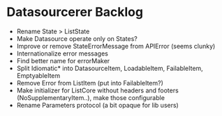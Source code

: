 # Datasourcerer Backlog

- Rename State > ListState
- Make Datasource operate only on States?
- Improve or remove StateErrorMessage from APIError (seems clunky) 
- Internationalize error messages
- Find better name for errorMaker
- Split Idiomatic* into DatasourceItem, LoadableItem, FailableItem, EmptyableItem
- Remove Error from ListItem (put into FailableItem?)
- Make initializer for ListCore without headers and footers (NoSupplementaryItem..), make those configurable
- Rename Parameters protocol (a bit opaque for lib users)

